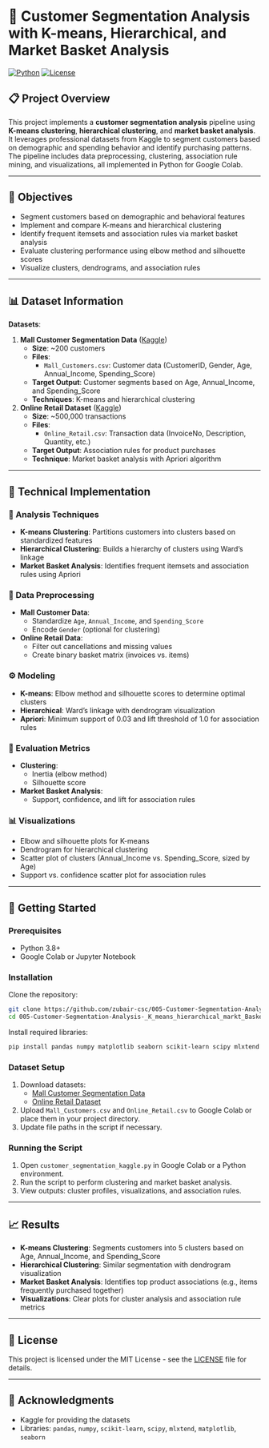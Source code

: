 # 🧠 Customer Segmentation Analysis with K-means, Hierarchical, and Market Basket Analysis

[![Python](https://img.shields.io/badge/Python-3.8%2B-blue)](https://www.python.org/)
[![License](https://img.shields.io/badge/License-MIT-green)](LICENSE)

## 📋 Project Overview
This project implements a **customer segmentation analysis** pipeline using **K-means clustering**, **hierarchical clustering**, and **market basket analysis**. It leverages professional datasets from Kaggle to segment customers based on demographic and spending behavior and identify purchasing patterns. The pipeline includes data preprocessing, clustering, association rule mining, and visualizations, all implemented in Python for Google Colab.

---

## 🎯 Objectives
- Segment customers based on demographic and behavioral features
- Implement and compare K-means and hierarchical clustering
- Identify frequent itemsets and association rules via market basket analysis
- Evaluate clustering performance using elbow method and silhouette scores
- Visualize clusters, dendrograms, and association rules

---

## 📊 Dataset Information
**Datasets**:
1. **Mall Customer Segmentation Data** ([Kaggle](https://www.kaggle.com/datasets/vjchoudhary7/customer-segmentation-tutorial-in-python))
   - **Size**: ~200 customers
   - **Files**:
     - `Mall_Customers.csv`: Customer data (CustomerID, Gender, Age, Annual_Income, Spending_Score)
   - **Target Output**: Customer segments based on Age, Annual_Income, and Spending_Score
   - **Techniques**: K-means and hierarchical clustering
2. **Online Retail Dataset** ([Kaggle](https://www.kaggle.com/datasets/carrie1/ecommercedata))
   - **Size**: ~500,000 transactions
   - **Files**:
     - `Online_Retail.csv`: Transaction data (InvoiceNo, Description, Quantity, etc.)
   - **Target Output**: Association rules for product purchases
   - **Technique**: Market basket analysis with Apriori algorithm

---

## 🔧 Technical Implementation

### 📌 Analysis Techniques
- **K-means Clustering**: Partitions customers into clusters based on standardized features
- **Hierarchical Clustering**: Builds a hierarchy of clusters using Ward’s linkage
- **Market Basket Analysis**: Identifies frequent itemsets and association rules using Apriori

### 🧹 Data Preprocessing
- **Mall Customer Data**:
  - Standardize `Age`, `Annual_Income`, and `Spending_Score`
  - Encode `Gender` (optional for clustering)
- **Online Retail Data**:
  - Filter out cancellations and missing values
  - Create binary basket matrix (invoices vs. items)

### ⚙️ Modeling
- **K-means**: Elbow method and silhouette scores to determine optimal clusters
- **Hierarchical**: Ward’s linkage with dendrogram visualization
- **Apriori**: Minimum support of 0.03 and lift threshold of 1.0 for association rules

### 📏 Evaluation Metrics
- **Clustering**:
  - Inertia (elbow method)
  - Silhouette score
- **Market Basket Analysis**:
  - Support, confidence, and lift for association rules

### 📊 Visualizations
- Elbow and silhouette plots for K-means
- Dendrogram for hierarchical clustering
- Scatter plot of clusters (Annual_Income vs. Spending_Score, sized by Age)
- Support vs. confidence scatter plot for association rules

---

## 🚀 Getting Started

### Prerequisites
- Python 3.8+
- Google Colab or Jupyter Notebook

### Installation
Clone the repository:
```bash
git clone https://github.com/zubair-csc/005-Customer-Segmentation-Analysis-_K_means_hierarchical_markt_Basket.git
cd 005-Customer-Segmentation-Analysis-_K_means_hierarchical_markt_Basket
```

Install required libraries:
```bash
pip install pandas numpy matplotlib seaborn scikit-learn scipy mlxtend
```

### Dataset Setup
1. Download datasets:
   - [Mall Customer Segmentation Data](https://www.kaggle.com/datasets/vjchoudhary7/customer-segmentation-tutorial-in-python)
   - [Online Retail Dataset](https://www.kaggle.com/datasets/carrie1/ecommercedata)
2. Upload `Mall_Customers.csv` and `Online_Retail.csv` to Google Colab or place them in your project directory.
3. Update file paths in the script if necessary.

### Running the Script
1. Open `customer_segmentation_kaggle.py` in Google Colab or a Python environment.
2. Run the script to perform clustering and market basket analysis.
3. View outputs: cluster profiles, visualizations, and association rules.

---

## 📈 Results
- **K-means Clustering**: Segments customers into 5 clusters based on Age, Annual_Income, and Spending_Score
- **Hierarchical Clustering**: Similar segmentation with dendrogram visualization
- **Market Basket Analysis**: Identifies top product associations (e.g., items frequently purchased together)
- **Visualizations**: Clear plots for cluster analysis and association rule metrics

---

## 📝 License
This project is licensed under the MIT License - see the [LICENSE](LICENSE) file for details.

---

## 🙌 Acknowledgments
- Kaggle for providing the datasets
- Libraries: `pandas`, `numpy`, `scikit-learn`, `scipy`, `mlxtend`, `matplotlib`, `seaborn`
